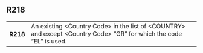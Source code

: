 ## R218
<table>
 <tr>
  <th>
   R218
  </th>
  <td>
   An existing &lt;Country Code&gt; in the list of &lt;COUNTRY&gt; and except &lt;Country Code&gt; “GR” for which the code “EL” is used.
  </td>
 </tr>
</table>
